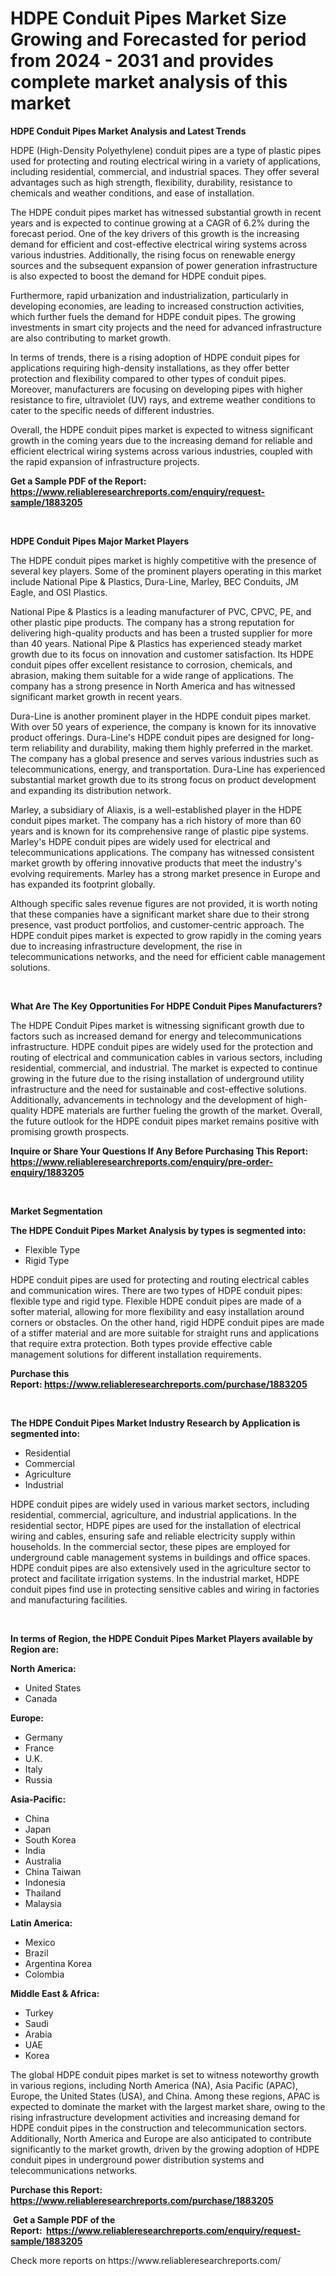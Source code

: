<p><h1>HDPE Conduit Pipes Market Size Growing and Forecasted for period from 2024 - 2031 and provides complete market analysis of this market</h1></p><p><strong>HDPE Conduit Pipes Market Analysis and Latest Trends</strong></p>
<p><p>HDPE (High-Density Polyethylene) conduit pipes are a type of plastic pipes used for protecting and routing electrical wiring  in a variety of applications, including residential, commercial, and industrial spaces. They offer several advantages such as high strength, flexibility, durability, resistance to chemicals and weather conditions, and ease of installation.</p><p>The HDPE conduit pipes market has witnessed substantial growth in recent years and is expected to continue growing at a CAGR of 6.2% during the forecast period. One of the key drivers of this growth is the increasing demand for efficient and cost-effective electrical wiring systems across various industries. Additionally, the rising focus on renewable energy sources and the subsequent expansion of power generation infrastructure is also expected to boost the demand for HDPE conduit pipes.</p><p>Furthermore, rapid urbanization and industrialization, particularly in developing economies, are leading to increased construction activities, which further fuels the demand for HDPE conduit pipes. The growing investments in smart city projects and the need for advanced infrastructure are also contributing to market growth.</p><p>In terms of trends, there is a rising adoption of HDPE conduit pipes for applications requiring high-density installations, as they offer better protection and flexibility compared to other types of conduit pipes. Moreover, manufacturers are focusing on developing pipes with higher resistance to fire, ultraviolet (UV) rays, and extreme weather conditions to cater to the specific needs of different industries.</p><p>Overall, the HDPE conduit pipes market is expected to witness significant growth in the coming years due to the increasing demand for reliable and efficient electrical wiring systems across various industries, coupled with the rapid expansion of infrastructure projects.</p></p>
<p><strong>Get a Sample PDF of the Report:&nbsp; <a href="https://www.reliableresearchreports.com/enquiry/request-sample/1883205">https://www.reliableresearchreports.com/enquiry/request-sample/1883205</a></strong></p>
<p>&nbsp;</p>
<p><strong>HDPE Conduit Pipes Major Market Players</strong></p>
<p><p>The HDPE conduit pipes market is highly competitive with the presence of several key players. Some of the prominent players operating in this market include National Pipe & Plastics, Dura-Line, Marley, BEC Conduits, JM Eagle, and OSI Plastics.</p><p>National Pipe & Plastics is a leading manufacturer of PVC, CPVC, PE, and other plastic pipe products. The company has a strong reputation for delivering high-quality products and has been a trusted supplier for more than 40 years. National Pipe & Plastics has experienced steady market growth due to its focus on innovation and customer satisfaction. Its HDPE conduit pipes offer excellent resistance to corrosion, chemicals, and abrasion, making them suitable for a wide range of applications. The company has a strong presence in North America and has witnessed significant market growth in recent years.</p><p>Dura-Line is another prominent player in the HDPE conduit pipes market. With over 50 years of experience, the company is known for its innovative product offerings. Dura-Line's HDPE conduit pipes are designed for long-term reliability and durability, making them highly preferred in the market. The company has a global presence and serves various industries such as telecommunications, energy, and transportation. Dura-Line has experienced substantial market growth due to its strong focus on product development and expanding its distribution network.</p><p>Marley, a subsidiary of Aliaxis, is a well-established player in the HDPE conduit pipes market. The company has a rich history of more than 60 years and is known for its comprehensive range of plastic pipe systems. Marley's HDPE conduit pipes are widely used for electrical and telecommunications applications. The company has witnessed consistent market growth by offering innovative products that meet the industry's evolving requirements. Marley has a strong market presence in Europe and has expanded its footprint globally.</p><p>Although specific sales revenue figures are not provided, it is worth noting that these companies have a significant market share due to their strong presence, vast product portfolios, and customer-centric approach. The HDPE conduit pipes market is expected to grow rapidly in the coming years due to increasing infrastructure development, the rise in telecommunications networks, and the need for efficient cable management solutions.</p></p>
<p>&nbsp;</p>
<p><strong>What Are The Key Opportunities For HDPE Conduit Pipes Manufacturers?</strong></p>
<p><p>The HDPE Conduit Pipes market is witnessing significant growth due to factors such as increased demand for energy and telecommunications infrastructure. HDPE conduit pipes are widely used for the protection and routing of electrical and communication cables in various sectors, including residential, commercial, and industrial. The market is expected to continue growing in the future due to the rising installation of underground utility infrastructure and the need for sustainable and cost-effective solutions. Additionally, advancements in technology and the development of high-quality HDPE materials are further fueling the growth of the market. Overall, the future outlook for the HDPE conduit pipes market remains positive with promising growth prospects.</p></p>
<p><strong>Inquire or Share Your Questions If Any Before Purchasing This Report: <a href="https://www.reliableresearchreports.com/enquiry/pre-order-enquiry/1883205">https://www.reliableresearchreports.com/enquiry/pre-order-enquiry/1883205</a></strong></p>
<p>&nbsp;</p>
<p><strong>Market Segmentation</strong></p>
<p><strong>The HDPE Conduit Pipes Market Analysis by types is segmented into:</strong></p>
<p><ul><li>Flexible Type</li><li>Rigid Type</li></ul></p>
<p><p>HDPE conduit pipes are used for protecting and routing electrical cables and communication wires. There are two types of HDPE conduit pipes: flexible type and rigid type. Flexible HDPE conduit pipes are made of a softer material, allowing for more flexibility and easy installation around corners or obstacles. On the other hand, rigid HDPE conduit pipes are made of a stiffer material and are more suitable for straight runs and applications that require extra protection. Both types provide effective cable management solutions for different installation requirements.</p></p>
<p><strong>Purchase this Report:&nbsp;<a href="https://www.reliableresearchreports.com/purchase/1883205">https://www.reliableresearchreports.com/purchase/1883205</a></strong></p>
<p>&nbsp;</p>
<p><strong>The HDPE Conduit Pipes Market Industry Research by Application is segmented into:</strong></p>
<p><ul><li>Residential</li><li>Commercial</li><li>Agriculture</li><li>Industrial</li></ul></p>
<p><p>HDPE conduit pipes are widely used in various market sectors, including residential, commercial, agriculture, and industrial applications. In the residential sector, HDPE pipes are used for the installation of electrical wiring and cables, ensuring safe and reliable electricity supply within households. In the commercial sector, these pipes are employed for underground cable management systems in buildings and office spaces. HDPE conduit pipes are also extensively used in the agriculture sector to protect and facilitate irrigation systems. In the industrial market, HDPE conduit pipes find use in protecting sensitive cables and wiring in factories and manufacturing facilities.</p></p>
<p>&nbsp;</p>
<p><strong>In terms of Region, the HDPE Conduit Pipes Market Players available by Region are:</strong></p>
<p>
    <p> <strong> North America: </strong>
        <ul>
            <li>United States</li>
            <li>Canada</li>
        </ul>
        </p> 
    <p> <strong> Europe: </strong>
        <ul>
            <li>Germany</li>
            <li>France</li>
            <li>U.K.</li>
            <li>Italy</li>
            <li>Russia</li>
        </ul>
        </p> 
    <p> <strong> Asia-Pacific: </strong>
        <ul>
            <li>China</li>
            <li>Japan</li>
            <li>South Korea</li>
            <li>India</li>
            <li>Australia</li>
            <li>China Taiwan</li>
            <li>Indonesia</li>
            <li>Thailand</li>
            <li>Malaysia</li>
        </ul>
        </p> 
    <p> <strong> Latin America: </strong>
        <ul>
            <li>Mexico</li>
            <li>Brazil</li>
            <li>Argentina Korea</li>
            <li>Colombia</li>
        </ul>
        </p> 
    <p> <strong> Middle East & Africa: </strong>
        <ul>
            <li>Turkey</li>
            <li>Saudi</li>
            <li>Arabia</li>
            <li>UAE</li>
            <li>Korea</li>
        </ul>
    </p>
    </p>
<p><p>The global HDPE conduit pipes market is set to witness noteworthy growth in various regions, including North America (NA), Asia Pacific (APAC), Europe, the United States (USA), and China. Among these regions, APAC is expected to dominate the market with the largest market share, owing to the rising infrastructure development activities and increasing demand for HDPE conduit pipes in the construction and telecommunication sectors. Additionally, North America and Europe are also anticipated to contribute significantly to the market growth, driven by the growing adoption of HDPE conduit pipes in underground power distribution systems and telecommunications networks.</p></p>
<p><strong>Purchase this Report: <a href="https://www.reliableresearchreports.com/purchase/1883205">https://www.reliableresearchreports.com/purchase/1883205</a></strong></p>
<p>&nbsp;<strong>Get a Sample PDF of the Report:&nbsp;&nbsp;<a href="https://www.reliableresearchreports.com/enquiry/request-sample/1883205">https://www.reliableresearchreports.com/enquiry/request-sample/1883205</a></strong></p>
<p><strong></strong></p>
<p>Check more reports on https://www.reliableresearchreports.com/</p>